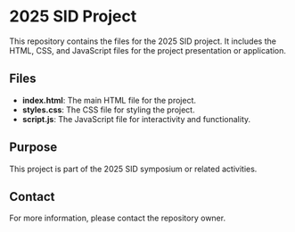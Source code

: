 # 2025 SID Project

This repository contains the files for the 2025 SID project. It includes the HTML, CSS, and JavaScript files for the project presentation or application.

## Files
- **index.html**: The main HTML file for the project.
- **styles.css**: The CSS file for styling the project.
- **script.js**: The JavaScript file for interactivity and functionality.

## Purpose
This project is part of the 2025 SID symposium or related activities.

## Contact
For more information, please contact the repository owner.
